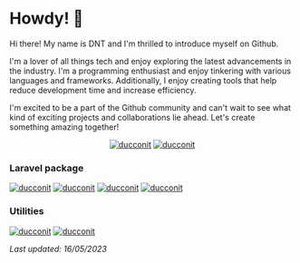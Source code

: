 # Howdy! 👋

Hi there! My name is DNT and I'm thrilled to introduce myself on Github.

I'm a lover of all things tech and enjoy exploring the latest advancements in the industry. I'm a programming enthusiast and enjoy tinkering with various languages and frameworks. Additionally, I enjoy creating tools that help reduce development time and increase efficiency.

I'm excited to be a part of the Github community and can't wait to see what kind of exciting projects and collaborations lie ahead. Let's create something amazing together!
<p align="center">
  <a href="https://github.com/ducconit"><img src="https://github-readme-stats-1c1g4bybq-ducconit.vercel.app/api?username=ducconit&show_icons=true&theme=transparent" alt="ducconit"/></a>
  <a href="https://github.com/ducconit"><img src="https://github-readme-stats-1c1g4bybq-ducconit.vercel.app/api/top-langs/?username=ducconit&langs_count=10&layout=compact" alt="ducconit"/></a>
</p>

### Laravel package
<a href="https://github.com/ducconit/laravel-setting"><img src="https://github-readme-stats-1c1g4bybq-ducconit.vercel.app/api/pin/?username=ducconit&repo=laravel-setting" alt="ducconit"/></a>
<a href="https://github.com/ducconit/json"><img src="https://github-readme-stats-1c1g4bybq-ducconit.vercel.app/api/pin/?username=ducconit&repo=json" alt="ducconit"/></a>
<a href="https://github.com/ducconit/laravel-encrypter"><img src="https://github-readme-stats-1c1g4bybq-ducconit.vercel.app/api/pin/?username=ducconit&repo=laravel-encrypter" alt="ducconit"/></a>
<a href="https://github.com/ducconit/localization"><img src="https://github-readme-stats-1c1g4bybq-ducconit.vercel.app/api/pin/?username=ducconit&repo=localization" alt="ducconit"/></a>

### Utilities

<a href="https://github.com/ducconit/font-awesome-pro"><img src="https://github-readme-stats-1c1g4bybq-ducconit.vercel.app/api/pin/?username=ducconit&repo=font-awesome-pro" alt="ducconit"/></a>
<a href="https://github.com/ducconit/ethereum"><img src="https://github-readme-stats-1c1g4bybq-ducconit.vercel.app/api/pin/?username=ducconit&repo=ethereum" alt="ducconit"/></a>

*Last updated: 16/05/2023*
